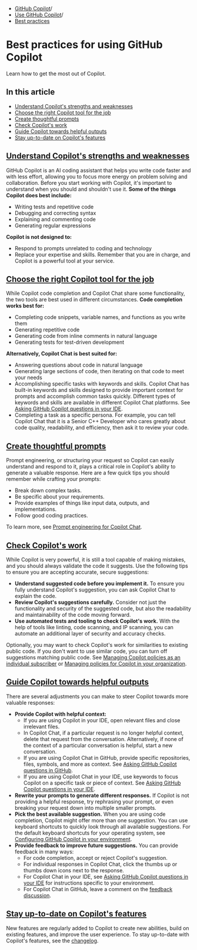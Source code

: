   * [GitHub Copilot](https://docs.github.com/en/copilot "GitHub Copilot")/
  * [Use GitHub Copilot](https://docs.github.com/en/copilot/using-github-copilot "Use GitHub Copilot")/
  * [Best practices](https://docs.github.com/en/copilot/using-github-copilot/best-practices-for-using-github-copilot "Best practices")


# Best practices for using GitHub Copilot
Learn how to get the most out of Copilot.
## In this article
  * [Understand Copilot's strengths and weaknesses](https://docs.github.com/en/copilot/using-github-copilot/best-practices-for-using-github-copilot#understand-copilots-strengths-and-weaknesses)
  * [Choose the right Copilot tool for the job](https://docs.github.com/en/copilot/using-github-copilot/best-practices-for-using-github-copilot#choose-the-right-copilot-tool-for-the-job)
  * [Create thoughtful prompts](https://docs.github.com/en/copilot/using-github-copilot/best-practices-for-using-github-copilot#create-thoughtful-prompts)
  * [Check Copilot's work](https://docs.github.com/en/copilot/using-github-copilot/best-practices-for-using-github-copilot#check-copilots-work)
  * [Guide Copilot towards helpful outputs](https://docs.github.com/en/copilot/using-github-copilot/best-practices-for-using-github-copilot#guide-copilot-towards-helpful-outputs)
  * [Stay up-to-date on Copilot's features](https://docs.github.com/en/copilot/using-github-copilot/best-practices-for-using-github-copilot#stay-up-to-date-on-copilots-features)


## [Understand Copilot's strengths and weaknesses](https://docs.github.com/en/copilot/using-github-copilot/best-practices-for-using-github-copilot#understand-copilots-strengths-and-weaknesses)
GitHub Copilot is an AI coding assistant that helps you write code faster and with less effort, allowing you to focus more energy on problem solving and collaboration. Before you start working with Copilot, it's important to understand when you should and shouldn't use it.
**Some of the things Copilot does best include:**
  * Writing tests and repetitive code
  * Debugging and correcting syntax
  * Explaining and commenting code
  * Generating regular expressions


**Copilot is not designed to:**
  * Respond to prompts unrelated to coding and technology
  * Replace your expertise and skills. Remember that you are in charge, and Copilot is a powerful tool at your service.


## [Choose the right Copilot tool for the job](https://docs.github.com/en/copilot/using-github-copilot/best-practices-for-using-github-copilot#choose-the-right-copilot-tool-for-the-job)
While Copilot code completion and Copilot Chat share some functionality, the two tools are best used in different circumstances.
**Code completion works best for:**
  * Completing code snippets, variable names, and functions as you write them
  * Generating repetitive code
  * Generating code from inline comments in natural language
  * Generating tests for test-driven development


**Alternatively, Copilot Chat is best suited for:**
  * Answering questions about code in natural language
  * Generating large sections of code, then iterating on that code to meet your needs
  * Accomplishing specific tasks with keywords and skills. Copilot Chat has built-in keywords and skills designed to provide important context for prompts and accomplish common tasks quickly. Different types of keywords and skills are available in different Copilot Chat platforms. See [Asking GitHub Copilot questions in your IDE](https://docs.github.com/en/copilot/using-github-copilot/asking-github-copilot-questions-in-your-ide#using-keywords-in-your-prompt).
  * Completing a task as a specific persona. For example, you can tell Copilot Chat that it is a Senior C++ Developer who cares greatly about code quality, readability, and efficiency, then ask it to review your code.


## [Create thoughtful prompts](https://docs.github.com/en/copilot/using-github-copilot/best-practices-for-using-github-copilot#create-thoughtful-prompts)
Prompt engineering, or structuring your request so Copilot can easily understand and respond to it, plays a critical role in Copilot's ability to generate a valuable response. Here are a few quick tips you should remember while crafting your prompts:
  * Break down complex tasks.
  * Be specific about your requirements.
  * Provide examples of things like input data, outputs, and implementations.
  * Follow good coding practices.


To learn more, see [Prompt engineering for Copilot Chat](https://docs.github.com/en/copilot/using-github-copilot/prompt-engineering-for-github-copilot).
## [Check Copilot's work](https://docs.github.com/en/copilot/using-github-copilot/best-practices-for-using-github-copilot#check-copilots-work)
While Copilot is very powerful, it is still a tool capable of making mistakes, and you should always validate the code it suggests. Use the following tips to ensure you are accepting accurate, secure suggestions:
  * **Understand suggested code before you implement it.** To ensure you fully understand Copilot's suggestion, you can ask Copilot Chat to explain the code.
  * **Review Copilot's suggestions carefully.** Consider not just the functionality and security of the suggested code, but also the readability and maintainability of the code moving forward.
  * **Use automated tests and tooling to check Copilot's work.** With the help of tools like linting, code scanning, and IP scanning, you can automate an additional layer of security and accuracy checks.


Optionally, you may want to check Copilot's work for similarities to existing public code. If you don't want to use similar code, you can turn off suggestions matching public code. See [Managing Copilot policies as an individual subscriber](https://docs.github.com/en/copilot/managing-copilot/managing-copilot-as-an-individual-subscriber/managing-copilot-policies-as-an-individual-subscriber#enabling-or-disabling-suggestions-matching-public-code) or [Managing policies for Copilot in your organization](https://docs.github.com/en/copilot/managing-copilot/managing-github-copilot-in-your-organization/setting-policies-for-copilot-in-your-organization/managing-policies-for-copilot-in-your-organization#policies-for-suggestion-matching).
## [Guide Copilot towards helpful outputs](https://docs.github.com/en/copilot/using-github-copilot/best-practices-for-using-github-copilot#guide-copilot-towards-helpful-outputs)
There are several adjustments you can make to steer Copilot towards more valuable responses:
  * **Provide Copilot with helpful context:**
    * If you are using Copilot in your IDE, open relevant files and close irrelevant files.
    * In Copilot Chat, if a particular request is no longer helpful context, delete that request from the conversation. Alternatively, if none of the context of a particular conversation is helpful, start a new conversation.
    * If you are using Copilot Chat in GitHub, provide specific repositories, files, symbols, and more as context. See [Asking GitHub Copilot questions in GitHub](https://docs.github.com/en/copilot/using-github-copilot/asking-github-copilot-questions-in-githubcom).
    * If you are using Copilot Chat in your IDE, use keywords to focus Copilot on a specific task or piece of context. See [Asking GitHub Copilot questions in your IDE](https://docs.github.com/en/copilot/using-github-copilot/asking-github-copilot-questions-in-your-ide#using-keywords-in-your-prompt).
  * **Rewrite your prompts to generate different responses.** If Copilot is not providing a helpful response, try rephrasing your prompt, or even breaking your request down into multiple smaller prompts.
  * **Pick the best available suggestion.** When you are using code completion, Copilot might offer more than one suggestion. You can use keyboard shortcuts to quickly look through all available suggestions. For the default keyboard shortcuts for your operating system, see [Configuring GitHub Copilot in your environment](https://docs.github.com/en/copilot/managing-copilot/configure-personal-settings/configuring-github-copilot-in-your-environment#keyboard-shortcuts-for-github-copilot).
  * **Provide feedback to improve future suggestions.** You can provide feedback in many ways: 
    * For code completion, accept or reject Copilot's suggestion.
    * For individual responses in Copilot Chat, click the thumbs up or thumbs down icons next to the response.
    * For Copilot Chat in your IDE, see [Asking GitHub Copilot questions in your IDE](https://docs.github.com/en/copilot/using-github-copilot/asking-github-copilot-questions-in-your-ide#sharing-feedback) for instructions specific to your environment.
    * For Copilot Chat in GitHub, leave a comment on the [feedback discussion](https://github.com/orgs/community/discussions/110314).


## [Stay up-to-date on Copilot's features](https://docs.github.com/en/copilot/using-github-copilot/best-practices-for-using-github-copilot#stay-up-to-date-on-copilots-features)
New features are regularly added to Copilot to create new abilities, build on existing features, and improve the user experience. To stay up-to-date with Copilot's features, see the [changelog](https://github.blog/changelog/label/copilot/).
